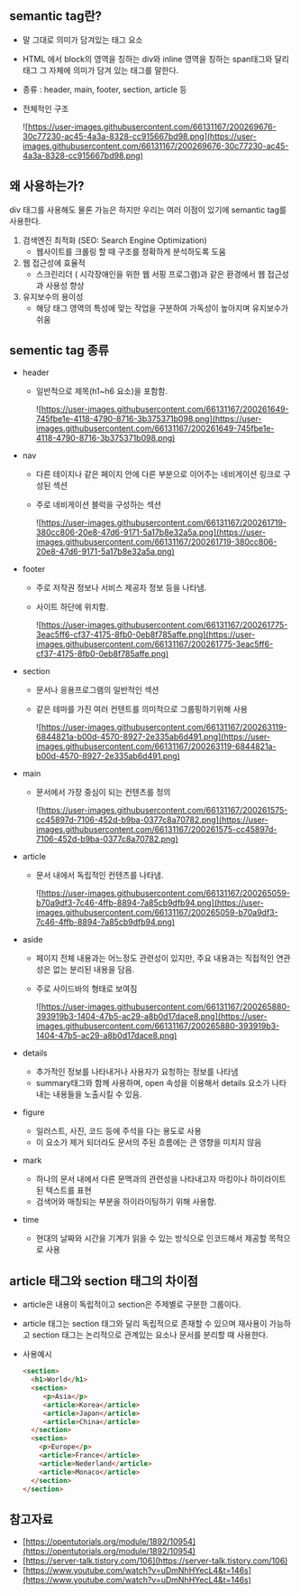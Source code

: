 ## semantic tag란?

- 말 그대로 의미가 담겨있는 태그 요소
- HTML 에서 block의 영역을 칭하는 div와 inline 영역을 칭하는 span태그와 달리 태그 그 자체에 의미가 담겨 있는 태그를 말한다.
- 종류 : header, main, footer, section, article 등
- 전체적인 구조
    
    ![https://user-images.githubusercontent.com/66131167/200269676-30c77230-ac45-4a3a-8328-cc915667bd98.png](https://user-images.githubusercontent.com/66131167/200269676-30c77230-ac45-4a3a-8328-cc915667bd98.png)
    

## 왜 사용하는가?

div 태그를 사용해도 물론 가능은 하지만 우리는 여러 이점이 있기에 semantic tag를 사용한다.

1. 검색엔진 최적화 (SEO: Search Engine Optimization)
    - 웹사이트를 크롤링 할 때  구조를 정확하게 분석하도록 도움
2. 웹 접근성에 효율적
    - 스크린리더 ( 시각장애인을 위한 웹 서핑 프로그램)과 같은 환경에서 웹 접근성과 사용성 향상
3. 유지보수의 용이성
    - 해당 태그 영역의 특성에 맞는 작업을 구분하여 가독성이 높아지며 유지보수가 쉬움

## sementic tag 종류

- header
    - 일반적으로 제목(h1~h6 요소)을 포함함.
        
        ![https://user-images.githubusercontent.com/66131167/200261649-745fbe1e-4118-4790-8716-3b375371b098.png](https://user-images.githubusercontent.com/66131167/200261649-745fbe1e-4118-4790-8716-3b375371b098.png)
        
- nav
    - 다른 테이지나 같은 페이지 안에 다른 부분으로 이어주는 네비게이션 링크로 구성된 섹션
    - 주로 네비게이션 블럭을 구성하는 섹션
        
        ![https://user-images.githubusercontent.com/66131167/200261719-380cc806-20e8-47d6-9171-5a17b8e32a5a.png](https://user-images.githubusercontent.com/66131167/200261719-380cc806-20e8-47d6-9171-5a17b8e32a5a.png)
        
- footer
    - 주로 저작권 정보나 서비스 제공자 정보 등을 나타냄.
    - 사이트 하단에 위치함.
        
        ![https://user-images.githubusercontent.com/66131167/200261775-3eac5ff6-cf37-4175-8fb0-0eb8f785affe.png](https://user-images.githubusercontent.com/66131167/200261775-3eac5ff6-cf37-4175-8fb0-0eb8f785affe.png)
        
- section
    - 문서나 응용프로그램의 일반적인 섹션
    - 같은 테마를 가진 여러 컨텐트를 의미적으로 그룹핑하기위해 사용
        
        ![https://user-images.githubusercontent.com/66131167/200263119-6844821a-b00d-4570-8927-2e335ab6d491.png](https://user-images.githubusercontent.com/66131167/200263119-6844821a-b00d-4570-8927-2e335ab6d491.png)
        
- main
    - 문서에서 가장 중심이 되는 컨텐츠를 정의
        
        ![https://user-images.githubusercontent.com/66131167/200261575-cc45897d-7106-452d-b9ba-0377c8a70782.png](https://user-images.githubusercontent.com/66131167/200261575-cc45897d-7106-452d-b9ba-0377c8a70782.png)
        
- article
    - 문서 내에서 독립적인 컨텐츠를 나타냄.
        
        ![https://user-images.githubusercontent.com/66131167/200265059-b70a9df3-7c46-4ffb-8894-7a85cb9dfb94.png](https://user-images.githubusercontent.com/66131167/200265059-b70a9df3-7c46-4ffb-8894-7a85cb9dfb94.png)
        
- aside
    - 페이지 전체 내용과는 어느정도 관련성이 있지만, 주요 내용과는 직접적인 연관성은 없는 분리된 내용을 담음.
    - 주로 사이드바의 형태로 보여짐
        
        ![https://user-images.githubusercontent.com/66131167/200265880-393919b3-1404-47b5-ac29-a8b0d17dace8.png](https://user-images.githubusercontent.com/66131167/200265880-393919b3-1404-47b5-ac29-a8b0d17dace8.png)
        
- details
    - 추가적인 정보를 나타내거나 사용자가 요청하는 정보를 나타냄
    - summary태그와 함께 사용하며, open 속성을 이용해서 details 요소가 나타내는 내용들을 노출시킬 수 있음.
- figure
    - 일러스트, 사진, 코드 등에 주석을 다는 용도로 사용
    - 이 요소가 제거 되더라도 문서의 주된 흐름에는 큰 영향을 미치지 않음
- mark
    - 하나의 문서 내에서 다른 문맥과의 관련성을 나타내고자 마킹이나 하이라이트된 텍스트를 표현
    - 검색어와 매칭되는 부분을 하이라이팅하기 위해 사용함.
- time
    - 현대의 날짜와 시간을 기계가 읽을 수 있는 방식으로 인코드해서 제공할 목적으로 사용
    

## article 태그와 section 태그의 차이점

- article은 내용이 독립적이고 section은 주제별로 구분한 그룹이다.
- article 태그는 section 태그와 달리 독립적으로 존재할 수 있으며 재사용이 가능하고 section 태그는 논리적으로 관계있는 요소나 문서를 분리할 때 사용한다.
- 사용예시
    
    ```html
    <section>
      <h1>World</h1>
      <section>
         <p>Asia</p>
         <article>Korea</article>
         <article>Japan</article>
         <article>China</article>
      </section>
      <section>
        <p>Europe</p>
        <article>France</article>
        <article>Nederland</article>
        <article>Monaco</article>
      </section>
    </section>
    ```
    

## 참고자료
 
- [https://opentutorials.org/module/1892/10954](https://opentutorials.org/module/1892/10954)
- [https://server-talk.tistory.com/106](https://server-talk.tistory.com/106)
- [https://www.youtube.com/watch?v=uDmNhHYecL4&t=146s](https://www.youtube.com/watch?v=uDmNhHYecL4&t=146s)
